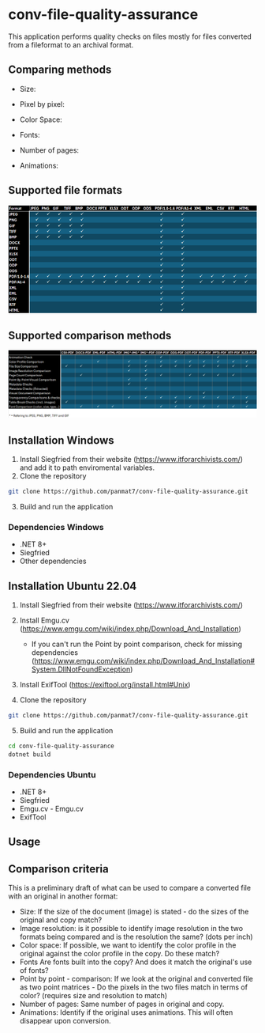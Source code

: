 # conv-file-quality-assurance
This application performs quality checks on files mostly for files converted from a fileformat to an archival format. 

## Comparing methods
* Size:

* Pixel by pixel: 

* Color Space: 

* Fonts:

* Number of pages:

* Animations: 




## Supported file formats

![alt text](https://github.com/panmat7/conv-file-quality-assurance/blob/pbp/SupportedFileFormats.png?raw=true)

## Supported comparison methods

![alt text](https://github.com/panmat7/conv-file-quality-assurance/blob/pbp/SupportedComparisonMethods.png?raw=true)




## Installation Windows
1. Install Siegfried from their website (https://www.itforarchivists.com/) and add it to path enviromental variables. 
2. Clone the repository 
```sh
git clone https://github.com/panmat7/conv-file-quality-assurance.git
```
3. Build and run the application

### Dependencies Windows
- .NET 8+
- Siegfried 
- Other dependencies



## Installation Ubuntu 22.04
1. Install Siegfried from their website (https://www.itforarchivists.com/)
2. Install Emgu.cv (https://www.emgu.com/wiki/index.php/Download_And_Installation)
    - If you can't run the Point by point comparison, check for missing dependencies (https://www.emgu.com/wiki/index.php/Download_And_Installation#System.DllNotFoundException)
3. Install ExifTool (https://exiftool.org/install.html#Unix)

4. Clone the repository 
```sh
git clone https://github.com/panmat7/conv-file-quality-assurance.git
```
5. Build and run the application
```sh
cd conv-file-quality-assurance
dotnet build
```

### Dependencies Ubuntu
- .NET 8+
- Siegfried
- Emgu.cv - Emgu.cv 
- ExifTool

## Usage



## Comparison criteria
This is a preliminary draft of what can be used to compare a converted file with an original in another format:

- Size: If the size of the document (image) is stated - do the sizes of the original and copy match?
- Image resolution: is it possible to identify image resolution in the two formats being compared and is the resolution the same? (dots per inch)
- Color space: If possible, we want to identify the color profile in the original against the color profile in the copy. Do these match?
- Fonts Are fonts built into the copy? And does it match the original's use of fonts?
- Point by point - comparison: If we look at the original and converted file as two point matrices - Do the pixels in the two files match in terms of color? (requires size and resolution to match)
- Number of pages: Same number of pages in original and copy.
- Animations: Identify if the original uses animations. This will often disappear upon conversion.
